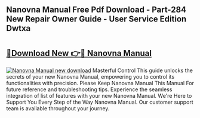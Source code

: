 ## Nanovna Manual Free Pdf Download - Part-284 New Repair Owner Guide - User Service Edition Dwtxa

# <h2><a href="http://cf14335.oget.top/?id=Nanovna+Manual">🔗Download New 👉🔴 Nanovna Manual</a></h2>

[![Nanovna Manual new download](https://i.imgur.com/5g1atiW.png)](http://cf14335.oget.top/?id=Nanovna+Manual)
Masterful Control This guide unlocks the secrets of your new Nanovna Manual, empowering you to control its functionalities with precision. Please Keep Nanovna Manual This Manual For future reference and troubleshooting tips. Experience the seamless integration of list of features with your new Nanovna Manual. We're Here to Support You Every Step of the Way Nanovna Manual. Our customer support team is available throughout your journey.
